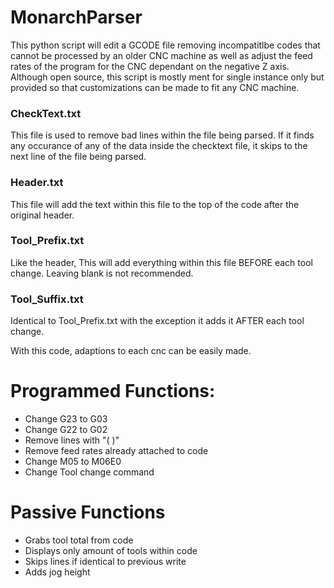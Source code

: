 # MonarchParser

This python script will edit a GCODE file removing incompatitlbe codes that cannot be processed by an older CNC machine as well as adjust the feed rates of the program for the CNC dependant on the negative Z axis.  Although open source, this script is mostly ment for single instance only but provided so that customizations can be made to fit any CNC machine.  

### CheckText.txt
This file is used to remove bad lines within the file being parsed.  If it finds any occurance of any of the data inside the checktext file, it skips to the next line of the file being parsed.

### Header.txt
This file will add the text within this file to the top of the code after the original header.

### Tool_Prefix.txt
Like the header, This will add everything within this file BEFORE each tool change.  Leaving blank is not recommended.

### Tool_Suffix.txt
Identical to Tool_Prefix.txt with the exception it adds it AFTER each tool change.

With this code, adaptions to each cnc can be easily made.  

# Programmed Functions:
- Change G23 to G03
- Change G22 to G02
- Remove lines with "( )"
- Remove feed rates already attached to code
- Change M05 to M06E0
- Change Tool change command

# Passive Functions
- Grabs tool total from code
- Displays only amount of tools within code
- Skips lines if identical to previous write
- Adds jog height

